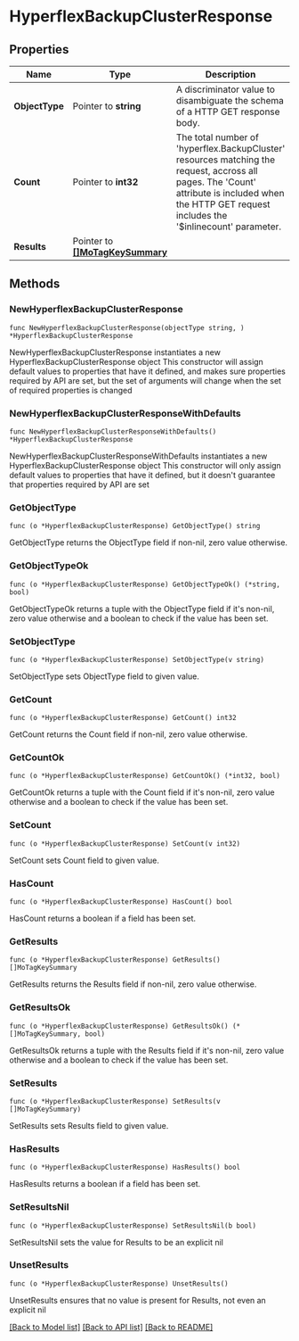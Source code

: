 # HyperflexBackupClusterResponse

## Properties

Name | Type | Description | Notes
------------ | ------------- | ------------- | -------------
**ObjectType** | Pointer to **string** | A discriminator value to disambiguate the schema of a HTTP GET response body. | 
**Count** | Pointer to **int32** | The total number of &#39;hyperflex.BackupCluster&#39; resources matching the request, accross all pages. The &#39;Count&#39; attribute is included when the HTTP GET request includes the &#39;$inlinecount&#39; parameter. | [optional] 
**Results** | Pointer to [**[]MoTagKeySummary**](MoTagKeySummary.md) |  | [optional] 

## Methods

### NewHyperflexBackupClusterResponse

`func NewHyperflexBackupClusterResponse(objectType string, ) *HyperflexBackupClusterResponse`

NewHyperflexBackupClusterResponse instantiates a new HyperflexBackupClusterResponse object
This constructor will assign default values to properties that have it defined,
and makes sure properties required by API are set, but the set of arguments
will change when the set of required properties is changed

### NewHyperflexBackupClusterResponseWithDefaults

`func NewHyperflexBackupClusterResponseWithDefaults() *HyperflexBackupClusterResponse`

NewHyperflexBackupClusterResponseWithDefaults instantiates a new HyperflexBackupClusterResponse object
This constructor will only assign default values to properties that have it defined,
but it doesn't guarantee that properties required by API are set

### GetObjectType

`func (o *HyperflexBackupClusterResponse) GetObjectType() string`

GetObjectType returns the ObjectType field if non-nil, zero value otherwise.

### GetObjectTypeOk

`func (o *HyperflexBackupClusterResponse) GetObjectTypeOk() (*string, bool)`

GetObjectTypeOk returns a tuple with the ObjectType field if it's non-nil, zero value otherwise
and a boolean to check if the value has been set.

### SetObjectType

`func (o *HyperflexBackupClusterResponse) SetObjectType(v string)`

SetObjectType sets ObjectType field to given value.


### GetCount

`func (o *HyperflexBackupClusterResponse) GetCount() int32`

GetCount returns the Count field if non-nil, zero value otherwise.

### GetCountOk

`func (o *HyperflexBackupClusterResponse) GetCountOk() (*int32, bool)`

GetCountOk returns a tuple with the Count field if it's non-nil, zero value otherwise
and a boolean to check if the value has been set.

### SetCount

`func (o *HyperflexBackupClusterResponse) SetCount(v int32)`

SetCount sets Count field to given value.

### HasCount

`func (o *HyperflexBackupClusterResponse) HasCount() bool`

HasCount returns a boolean if a field has been set.

### GetResults

`func (o *HyperflexBackupClusterResponse) GetResults() []MoTagKeySummary`

GetResults returns the Results field if non-nil, zero value otherwise.

### GetResultsOk

`func (o *HyperflexBackupClusterResponse) GetResultsOk() (*[]MoTagKeySummary, bool)`

GetResultsOk returns a tuple with the Results field if it's non-nil, zero value otherwise
and a boolean to check if the value has been set.

### SetResults

`func (o *HyperflexBackupClusterResponse) SetResults(v []MoTagKeySummary)`

SetResults sets Results field to given value.

### HasResults

`func (o *HyperflexBackupClusterResponse) HasResults() bool`

HasResults returns a boolean if a field has been set.

### SetResultsNil

`func (o *HyperflexBackupClusterResponse) SetResultsNil(b bool)`

 SetResultsNil sets the value for Results to be an explicit nil

### UnsetResults
`func (o *HyperflexBackupClusterResponse) UnsetResults()`

UnsetResults ensures that no value is present for Results, not even an explicit nil

[[Back to Model list]](../README.md#documentation-for-models) [[Back to API list]](../README.md#documentation-for-api-endpoints) [[Back to README]](../README.md)


